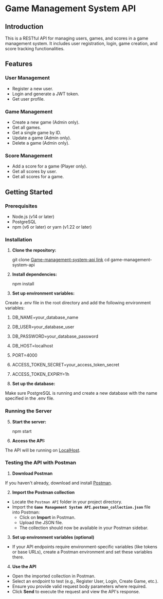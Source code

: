 # Game Management System API

## Introduction

This is a RESTful API for managing users, games, and scores in a game management system. It includes user registration, login, game creation, and score tracking functionalities.

## Features

### User Management

- Register a new user.
- Login and generate a JWT token.
- Get user profile.

### Game Management

- Create a new game (Admin only).
- Get all games.
- Get a single game by ID.
- Update a game (Admin only).
- Delete a game (Admin only).

### Score Management

- Add a score for a game (Player only).
- Get all scores by user.
- Get all scores for a game.

## Getting Started

### Prerequisites

- Node.js (v14 or later)
- PostgreSQL
- npm (v6 or later) or yarn (v1.22 or later)

### Installation

1. **Clone the repository:**

   git clone [Game-management-system-api link](https://github.com/BabitaRawat5396/game-management-system-api)
   cd game-management-system-api
   
3. **Install dependencies:**

   npm install
   
5. **Set up environment variables:**

Create a .env file in the root directory and add the following environment variables:

1. DB_NAME=your_database_name
2. DB_USER=your_database_user
3. DB_PASSWORD=your_database_password
4. DB_HOST=localhost
5. PORT=4000
6. ACCESS_TOKEN_SECRET=your_access_token_secret
7. ACCESS_TOKEN_EXPIRY=1h

8. **Set up the database:**

Make sure PostgreSQL is running and create a new database with the name specified in the .env file.

### Running the Server

5. **Start the server:**

   npm start
   
6. **Access the API:**

The API will be running on [LocalHost](http://localhost:4000).

### Testing the API with Postman

1. **Download Postman**

If you haven't already, download and install [Postman](https://www.postman.com/downloads/).

2. **Import the Postman collection**

- Locate the `Postman API` folder in your project directory.
- Import the **`Game Management System API.postman_collection.json`** file into Postman:
  - Click on **Import** in Postman.
  - Upload the JSON file.
  - The collection should now be available in your Postman sidebar.

3. **Set up environment variables (optional)**

- If your API endpoints require environment-specific variables (like tokens or base URLs), create a Postman environment and set these variables there.

4. **Use the API**

- Open the imported collection in Postman.
- Select an endpoint to test (e.g., Register User, Login, Create Game, etc.).
- Ensure you provide valid request body parameters where required.
- Click **Send** to execute the request and view the API's response.
